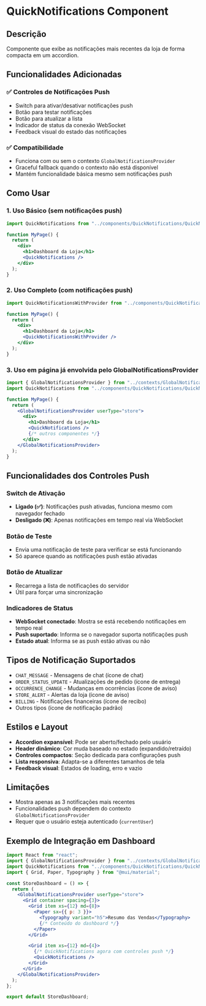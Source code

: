 # QuickNotifications Component

## Descrição

Componente que exibe as notificações mais recentes da loja de forma compacta em um accordion.

## Funcionalidades Adicionadas

### ✅ Controles de Notificações Push

- Switch para ativar/desativar notificações push
- Botão para testar notificações
- Botão para atualizar a lista
- Indicador de status da conexão WebSocket
- Feedback visual do estado das notificações

### ✅ Compatibilidade

- Funciona com ou sem o contexto `GlobalNotificationsProvider`
- Graceful fallback quando o contexto não está disponível
- Mantém funcionalidade básica mesmo sem notificações push

## Como Usar

### 1. Uso Básico (sem notificações push)

```jsx
import QuickNotifications from "../components/QuickNotifications/QuickNotifications";

function MyPage() {
  return (
    <div>
      <h1>Dashboard da Loja</h1>
      <QuickNotifications />
    </div>
  );
}
```

### 2. Uso Completo (com notificações push)

```jsx
import QuickNotificationsWithProvider from "../components/QuickNotifications/QuickNotificationsWithProvider";

function MyPage() {
  return (
    <div>
      <h1>Dashboard da Loja</h1>
      <QuickNotificationsWithProvider />
    </div>
  );
}
```

### 3. Uso em página já envolvida pelo GlobalNotificationsProvider

```jsx
import { GlobalNotificationsProvider } from "../contexts/GlobalNotificationsContext";
import QuickNotifications from "../components/QuickNotifications/QuickNotifications";

function MyPage() {
  return (
    <GlobalNotificationsProvider userType="store">
      <div>
        <h1>Dashboard da Loja</h1>
        <QuickNotifications />
        {/* outros componentes */}
      </div>
    </GlobalNotificationsProvider>
  );
}
```

## Funcionalidades dos Controles Push

### Switch de Ativação

- **Ligado (✅)**: Notificações push ativadas, funciona mesmo com navegador fechado
- **Desligado (❌)**: Apenas notificações em tempo real via WebSocket

### Botão de Teste

- Envia uma notificação de teste para verificar se está funcionando
- Só aparece quando as notificações push estão ativadas

### Botão de Atualizar

- Recarrega a lista de notificações do servidor
- Útil para forçar uma sincronização

### Indicadores de Status

- **WebSocket conectado**: Mostra se está recebendo notificações em tempo real
- **Push suportado**: Informa se o navegador suporta notificações push
- **Estado atual**: Informa se as push estão ativas ou não

## Tipos de Notificação Suportados

- `CHAT_MESSAGE` - Mensagens de chat (ícone de chat)
- `ORDER_STATUS_UPDATE` - Atualizações de pedido (ícone de entrega)
- `OCCURRENCE_CHANGE` - Mudanças em ocorrências (ícone de aviso)
- `STORE_ALERT` - Alertas da loja (ícone de aviso)
- `BILLING` - Notificações financeiras (ícone de recibo)
- Outros tipos (ícone de notificação padrão)

## Estilos e Layout

- **Accordion expansível**: Pode ser aberto/fechado pelo usuário
- **Header dinâmico**: Cor muda baseado no estado (expandido/retraído)
- **Controles compactos**: Seção dedicada para configurações push
- **Lista responsiva**: Adapta-se a diferentes tamanhos de tela
- **Feedback visual**: Estados de loading, erro e vazio

## Limitações

- Mostra apenas as 3 notificações mais recentes
- Funcionalidades push dependem do contexto `GlobalNotificationsProvider`
- Requer que o usuário esteja autenticado (`currentUser`)

## Exemplo de Integração em Dashboard

```jsx
import React from "react";
import { GlobalNotificationsProvider } from "../contexts/GlobalNotificationsContext";
import QuickNotifications from "../components/QuickNotifications/QuickNotifications";
import { Grid, Paper, Typography } from "@mui/material";

const StoreDashboard = () => {
  return (
    <GlobalNotificationsProvider userType="store">
      <Grid container spacing={3}>
        <Grid item xs={12} md={8}>
          <Paper sx={{ p: 3 }}>
            <Typography variant="h5">Resumo das Vendas</Typography>
            {/* Conteúdo do dashboard */}
          </Paper>
        </Grid>

        <Grid item xs={12} md={4}>
          {/* QuickNotifications agora com controles push */}
          <QuickNotifications />
        </Grid>
      </Grid>
    </GlobalNotificationsProvider>
  );
};

export default StoreDashboard;
```
